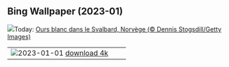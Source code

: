 ## Bing Wallpaper (2023-01)
![](https://www.bing.com/th?id=OHR.NorwayNYD_FR-CA9224898504_UHD.jpg&w=1000)Today: [Ours blanc dans le Svalbard, Norvège (© Dennis Stogsdill/Getty Images)](https://www.bing.com/th?id=OHR.NorwayNYD_FR-CA9224898504_UHD.jpg)

|      |      |      |
| :----: | :----: | :----: |
|![](https://www.bing.com/th?id=OHR.SydneyNYE_FR-CA9125191528_UHD.jpg&pid=hp&w=384&h=216&rs=1&c=4)2023-01-01 [download 4k](https://www.bing.com/th?id=OHR.SydneyNYE_FR-CA9125191528_UHD.jpg)|